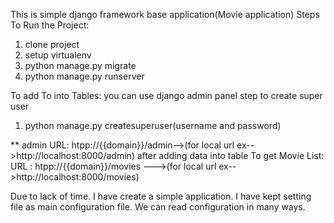 This is simple django framework base application(Movie application)
Steps To Run the Project:
1) clone project
2) setup virtualenv
3) python manage.py migrate
4) python manage.py runserver

To add To into Tables:
you can use django admin panel
step to create super user
1) python manage.py createsuperuser(username and password)

** admin URL: htpp://{{domain}}/admin-->(for local url ex-->http://localhost:8000/admin)
after adding data into table
To get Movie List:
URL : htpp://{{domain}}/movies --->(for local url ex-->http://localhost:8000/movies)

Due to lack of time. I have create a simple application.
I have kept setting file as main configuration file.
We can read configuration in many ways.

